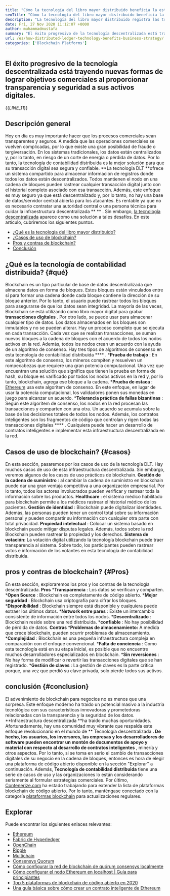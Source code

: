 ```yaml
---
title: "Cómo la tecnología del libro mayor distribuido beneficia la estrategia comercial" 
seoTitle: "Cómo la tecnología del libro mayor distribuido beneficia la estrategia comercial" 
description: "La tecnología del libro mayor distribuido registra las transacciones de una manera rastreable. Este artículo habla sobre el impacto de la tecnología descentralizada en los negocios." 
date: Fri, 27 Nov 2020 11:12:07 +0000
author: muhammadmustafa
summary: "El éxito progresivo de la tecnología descentralizada está trayendo nuevas formas de lograr objetivos comerciales al proporcionar transparencia y amp; seguridad a sus activos digitales." 
url: /es/how-distributed-ledger-technology-benefits-business-strategy/
categories: ['Blockchain Platforms']
---
```


## El éxito progresivo de la tecnología descentralizada está trayendo nuevas formas de lograr objetivos comerciales al proporcionar transparencia y seguridad a sus activos digitales.
{{_LINE_11_}}

## Descripción general
Hoy en día es muy importante hacer que los procesos comerciales sean transparentes y seguros. A medida que las operaciones comerciales se vuelven complicadas, por lo que existe una gran posibilidad de fraude o tergiversación. En los sistemas tradicionales, los datos están centralizados y, por lo tanto, en riesgo de un corte de energía o pérdida de datos. Por lo tanto, la tecnología de contabilidad distribuida es la mejor solución para que su transacción digital sea segura y confiable. **La tecnología DLT  **ofrece un sistema compartido para almacenar información de registros donde todos los datos están descentralizados. Todos mantienen el nodo en una cadena de bloques pueden rastrear cualquier transacción digital junto con el historial completo asociado con esa transacción. Además, este enfoque es muy seguro ya que está descentralizado y, por lo tanto, no hay una base de datos/servidor central abierta para los atacantes. Es rentable ya que no es necesario contratar una autoridad central o una persona técnica para cuidar la infraestructura descentralizada ** ** . Sin embargo, [la tecnología descentralizada][1] aparece como una solución a tales desafíos.
En este artículo, cubriremos los siguientes puntos.
  * [¿Qué es la tecnología del libro mayor distribuido?][2]
  * [¿Casos de uso de blockchain?][3]
  * [Pros y contras de blockchain?][4]
  * [Conclusión][5]

## ¿Qué es la tecnología de contabilidad distribuida?   {#qué}
Blockchain es un tipo particular de base de datos descentralizada que almacena datos en forma de bloques. Estos bloques están vinculados entre sí para formar una cadena donde cada bloque contiene la dirección de su bloque anterior. Por lo tanto, el usuario puede rastrear todos los bloques para asegurarse de que los datos sean integridad. La mayoría de las veces, Blockchain se está utilizando como libro mayor digital para grabar **transacciones digitales** . Por otro lado, se puede usar para almacenar cualquier tipo de datos. Los datos almacenados en los bloques son inmutables y no se pueden alterar.
Hay un proceso completo que se ejecuta en cada transacción. Cada vez que se realizan transacciones, se suman nuevos bloques a la cadena de bloques con el acuerdo de todos los nodos activos en la red. Además, todos los nodos crean un acuerdo con la ayuda de un algoritmo de consenso. Hay tres tipos de algoritmos de consenso en esta tecnología de contabilidad distribuida  **** .
  ***Prueba de trabajo** : En este algoritmo de consenso, los mineros compiten y resuelven un rompecabezas que requiere una gran potencia computacional. Una vez que encuentran una solución que significa que tienen la prueba en forma de hash, su bloque es varificado por todos los nodos activos en la red y, por lo tanto, blockchain, agrega ese bloque a la cadena.
  ***Prueba de estaca** : [Ethereum][6] usa este algoritem de consenso. En este enfoque, en lugar de usar la potencia computacional, los validadores ponen sus monedas en juego para alcanzar un acuerdo.
  ***Tolerancia práctica de fallas bizantinas** : Según este algoritem de consenso, los nodos en la red procesan las transacciones y comparten con una otra. Un acuerdo se acumula sobre la base de las decisiones totales de todos los nodos.
Además, los contratos inteligentes son los fragmentos de código que controlan y rigen todas las transacciones digitales  **** . Cualquiera puede hacer un desarrollo de contratos inteligentes e implementar esta infraestructura descentralizada en la red.

## Casos de uso de blockchain?   {#casos}
En esta sección, pasaremos por los casos de uso de la tecnología DLT. Hay muchos casos de uso de esta infraestructura descentralizada. Sin embargo, veremos algunos de los casos de uso prácticos de blockchain.
**Gestión de la cadena de suministro** : al cambiar la cadena de suministro en blockchain puede dar una gran ventaja competitiva a una organización empresarial. Por lo tanto, todos los actores involucrados pueden verificar y rastrear toda la información sobre los productos.
**Healthcare** : el sistema médico habilitado para blockchain permite a los médicos rastrear el historial médico de los pacientes.
**Gestión de identidad** : Blockchain puede digitalizar identidades. Además, las personas pueden tener un control total sobre su información personal y pueden compartir su información con cualquier otra parte con total privacidad.
**Propiedad intelectual** : Colocar un sistema basado en blockchain puede mitigar disputas legales. Además, todos sobre la red Blockchain pueden rastrear la propiedad y los derechos.
**Sistema de votación:**  La votación digital utilizando la tecnología blockchain puede traer transparencia al sistema. Sobre todo, los participantes pueden rastrear votos e información de los votantes en esta tecnología de contabilidad distribuida.

## pros y contras de blockchain?   {#Pros}
En esta sección, exploraremos los pros y los contras de la tecnología descentralizada.
**Pros** 
  ***Transparencia** : Los datos se verifican y comparten.
  ***Open Source** : Blockchain es completamente de código abierto.
  ***Mejor seguridad** : Blockchain usa criptografía para cifrar los bloques.
  ***Disponibilidad** : Blockchain siempre está disponible y cualquiera puede extraer los últimos datos.
  ***Network entre pares** : Existe un intercambio consistente de información entre todos los nodos.
  ***Descentralizado** : Blockchain reside sobre una red distribuida.
  ***confiable** : No hay posibilidad de pérdida de datos.
**Contras**
  ***Problemas de almacenamiento:**  A medida que crece blockchain, pueden ocurrir problemas de almacenamiento.
  ***Complejidad** : Blockchain es una pequeña infraestructura compleja en comparación con el enfoque convencional.
  ***Falta de conciencia** : Como esta tecnología está en su etapa inicial, es posible que no encuentre muchos desarrolladores especializados en blockchain.
  ***Sin reversiones** : No hay forma de modificar o revertir las transacciones digitales que se han registrado.
  ***Gestión de claves** : La gestión de claves es la parte crítica porque, una vez que perdió su clave privada, solo pierde todos sus activos.

## conclusión   {#conclusion}
El advenimiento de blockchain para negocios no es menos que una sorpresa. Este enfoque moderno ha traído un potencial masivo a la industria tecnológica con sus características innovadoras y prometedoras relacionadas con la transparencia y la seguridad de los datos. **Infraestructura descentralizada  **ha traído muchas oportunidades. Afortunadamente, hay una comunidad muy vibrante que respalda este enfoque revolucionario en el mundo de **  Tecnología descentralizada **. De hecho, los usuarios, los inversores, las empresas y los desarrolladores de software pueden encontrar un montón de documentos de apoyo y material con respecto al desarrollo de contratos inteligentes** , minería y otros aspectos. Por lo tanto, si se toma en serio el cambio de transacciones digitales de su negocio en la cadena de bloques, entonces es hora de elegir una plataforma de código abierto disponible en la sección "Explorar" a continuación.
Además, **Tecnología de contabilidad distribuida**  tiene una serie de casos de uso y las organizaciones lo están considerando seriamente al formular estrategias comerciales. Por último, [Contenerize.com][7] ha estado trabajando para extender la lista de plataformas blockchain de código abierto. Por lo tanto, manténgase conectado con la categoría [plataformas blockchain][1] para actualizaciones regulares.

## Explorar
Puede encontrar los siguientes enlaces relevantes:
  * [Ethereum][6]
  * [Fabric de Hyperledger][8]
  * [OpenChain][9]
  * [Ripple][10]
  * [Multichain][11]
  * [Consensys Quorum][12]
  * [Cómo configurar la red de blockchain de quórum consensys localmente][13]
  * [Cómo configurar el nodo Ethereum en localhost | Guía para principiantes][14]
  * [Top 5 plataformas de blockchain de código abierto en 2020][15]
  * [Una guía básica sobre cómo crear un contrato inteligente de Ethereum][16]

  
[1]: https://products.containerize.com/blockchain-platforms/
[2]: #what
[3]: #cases
[4]: #pros
[5]: #conclusion
[6]: https://products.containerize.com/blockchain-platforms/ethereum
[7]: https://www.containerize.com/
[8]: https://products.containerize.com/blockchain-platforms/hyperledger-fabric
[9]: https://products.containerize.com/blockchain-platforms/openchain
[10]: https://products.containerize.com/blockchain-platforms/ripple
[11]: https://products.containerize.com/blockchain-platforms/multichain
[12]: https://products.containerize.com/blockchain-platforms/consensys-quorum
[13]: https://blog.containerize.com/blockchain-platforms/how-to-setup-consensys-quorum-blockchain-network-locally/
[14]: https://blog.containerize.com/blockchain-platforms/what-is-testnet-how-to-deploy-it-ethereum-testnet/
[15]: https://blog.containerize.com/blockchain-platforms/top-5-open-source-blockchain-platforms-in-2020/
[16]: https://blog.containerize.com/

